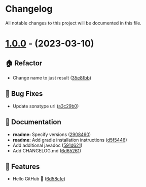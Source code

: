 # Changelog

All notable changes to this project will be documented in this file.

# [1.0.0](https://github.com/favware/java-result/tree/1.0.0) - (2023-03-10)

## 🏠 Refactor

- Change name to just result ([35e8fbb](https://github.com/favware/java-result/commit/35e8fbb64dc28d8883a43b363590e502a5bdc035))

## 🐛 Bug Fixes

- Update sonatype url ([a3c29b0](https://github.com/favware/java-result/commit/a3c29b0df4e274aaab1d74882ef156d4ddafe175))

## 📝 Documentation

- **readme:** Specify versions ([2908460](https://github.com/favware/java-result/commit/2908460fc6787384bb04efa21cf2c5b84263e319))
- **readme:** Add gradle installation instructions ([d5f5446](https://github.com/favware/java-result/commit/d5f54465c1b4a9f5cc92838fb0282feb842aa851))
- Add additional javadoc ([591d621](https://github.com/favware/java-result/commit/591d6217e883111c9300c5049c4fcdce8e2be67a))
- Add CHANGELOG.md ([6d65261](https://github.com/favware/java-result/commit/6d65261d4c4aa90114d4df00c4b5937e127fc9a4))

## 🚀 Features

- Hello GitHub 🎉 ([6d58cfe](https://github.com/favware/java-result/commit/6d58cfedd86a77f5bbbed47c4b29da4d7d93aa19))

